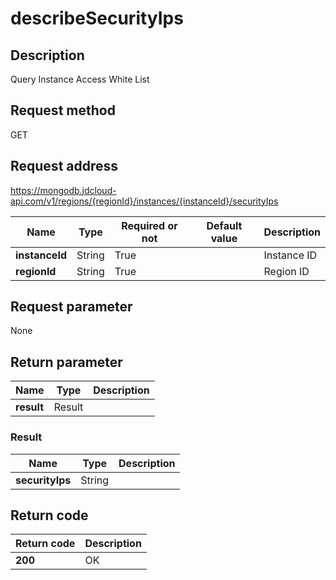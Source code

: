 # describeSecurityIps


## Description
Query Instance Access White List

## Request method
GET

## Request address
https://mongodb.jdcloud-api.com/v1/regions/{regionId}/instances/{instanceId}/securityIps

|Name|Type|Required or not|Default value|Description|
|---|---|---|---|---|
|**instanceId**|String|True||Instance ID|
|**regionId**|String|True||Region ID|

## Request parameter
None


## Return parameter
|Name|Type|Description|
|---|---|---|
|**result**|Result||


### Result
|Name|Type|Description|
|---|---|---|
|**securityIps**|String||

## Return code
|Return code|Description|
|---|---|
|**200**|OK|
